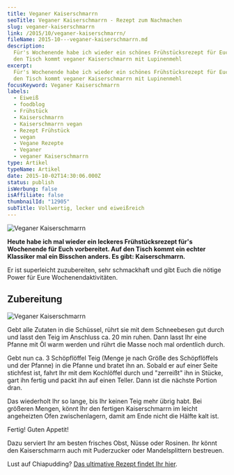 ```yaml
---
title: Veganer Kaiserschmarrn
seoTitle: Veganer Kaiserschmarrn - Rezept zum Nachmachen
slug: veganer-kaiserschmarrn
link: /2015/10/veganer-kaiserschmarrn/
fileName: 2015-10---veganer-kaiserschmarrn.md
description:
  Für's Wochenende habe ich wieder ein schönes Frühstücksrezept für Euch. Auf
  den Tisch kommt veganer Kaiserschmarrn mit Lupinenmehl
excerpt:
  Für's Wochenende habe ich wieder ein schönes Frühstücksrezept für Euch. Auf
  den Tisch kommt veganer Kaiserschmarrn mit Lupinenmehl
focusKeyword: Veganer Kaiserschmarrn
labels:
  - Eiweiß
  - foodblog
  - Frühstück
  - Kaiserschmarrn
  - Kaiserschmarrn vegan
  - Rezept Frühstück
  - vegan
  - Vegane Rezepte
  - Veganer
  - veganer Kaiserschmarrn
type: Artikel
typeName: Artikel
date: 2015-10-02T14:30:06.000Z
status: publish
isWerbung: false
isAffiliate: false
thumbnailId: "12905"
subTitle: Vollwertig, lecker und eiweißreich
---
```


![Veganer Kaiserschmarrn](http://cardamonchai.com/wp-content/uploads/2015/09/21835534795_27006697f2_z-1.jpg "Kaiserschmarrn mit frischem Obst")

<strong>Heute habe ich mal wieder ein leckeres Frühstücksrezept für's Wochenende
für Euch vorbereitet. Auf den Tisch kommt ein echter Klassiker mal ein Bisschen
anders. Es gibt: Kaiserschmarrn.</strong>

Er ist superleicht zuzubereiten, sehr schmackhaft und gibt Euch die nötige Power
für Eure Wochenendaktivitäten.

## Zubereitung

![Veganer Kaiserschmarrn](http://cardamonchai.com/wp-content/uploads/2015/09/21823673392_e1a185d261_z-640x427.jpg "Gebt alle Zutaten in die Schüssel")

Gebt alle Zutaten in die Schüssel, rührt sie mit dem Schneebesen gut durch und
lasst den Teig im Anschluss ca. 20 min ruhen. Dann lasst Ihr eine Pfanne mit Öl
warm werden und rührt die Masse noch mal ordentlich durch.

Gebt nun ca. 3 Schöpflöffel Teig (Menge je nach Größe des Schöpflöffels und der
Pfanne) in die Pfanne und bratet ihn an. Sobald er auf einer Seite stichfest
ist, fahrt Ihr mit dem Kochlöffel durch und "zerreißt" ihn in Stücke, gart ihn
fertig und packt ihn auf einen Teller. Dann ist die nächste Portion dran.

Das wiederholt Ihr so lange, bis Ihr keinen Teig mehr übrig habt. Bei größeren
Mengen, könnt Ihr den fertigen Kaiserschmarrn im leicht angeheizten Ofen
zwischenlagern, damit am Ende nicht die Hälfte kalt ist.

Fertig! Guten Appetit!

Dazu serviert Ihr am besten frisches Obst, Nüsse oder Rosinen. Ihr könnt den
Kaiserschmarrn auch mit Puderzucker oder Mandelsplittern bestreuen.

Lust auf Chiapudding?
[Das ultimative Rezept findet Ihr hier](/2015/02/chiapudding/).
